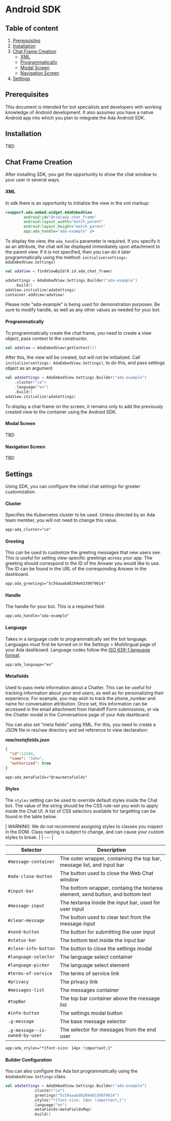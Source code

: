 # Android SDK

## Table of content

1. [Prerequisites](#prerequisites)
2. [Installation](#installation) 
3. [Chat Frame Creation](#chat-frame-creation) 
     - [XML](#xml) 
     - [Programmatically](#programmatically) 
     - [Modal Screen](#modal-screen) 
     - [Navigation Screen](#navigation-screen) 
4. [Settings](#settings) 

## Prerequisites
This document is intended for bot specialists and developers with 
working knowledge of Android development. It also assumes you have a native 
Android app into which you plan to integrate the Ada Android SDK.

## Installation
TBD


## Chat Frame Creation 
After installing SDK, you get the opportunity to show the chat window 
to your user in several ways.
#### XML 
In sdk there is an opportunity to initialize the view in the xml markup:
```xml
<support.ada.embed.widget.AdaEmbedView
        android:id="@+id/ada_chat_frame"
        android:layout_width="match_parent"
        android:layout_height="match_parent"
        app:ada_handle="ada-example" />
```
To display the view, the `ada_handle` parameter is required. If you specify 
it as an attribute, the chat will be displayed immediately upon 
attachment to the parent view. If it is not specified, then you 
can do it later programmatically using the method: 
`initialize(settings: AdaEmbedView.Settings)`

```kotlin
val adaView = findViewById(R.id.ada_chat_frame)

adaSettings = AdaEmbedView.Settings.Builder("ada-example")
    .build()
adaView.initialize(adaSettings)
container.addView(adaView)
```

Please note "ada-example" is being used for demonstration purposes. 
Be sure to modify handle, as well as any other values as needed 
for your bot.

#### Programmatically 

To programmatically create the chat frame, you need to create a view 
object, pass context to the constructor. 

```kotlin
val adaView = AdaEmbedView(getContext())
```
After this, the view will be created, but will not be initialized. Call 
`initialize(settings: AdaEmbedView.Settings)`, to do this, and 
pass settings object as an argument.

```kotlin
val adaSettings = AdaEmbedView.Settings.Builder("ada-example")
    .cluster("ca")
    .language("en")
    .build()
adaView.initialize(adaSettings)
```

To display a chat frame on the screen, it remains only to add the 
previously created view to the container using the Android SDK.

#### Modal Screen 
TBD

#### Navigation Screen 
TBD

## Settings
Using SDK, you can configure the initial chat settings for greater 
customization.
#### Cluster
Specifies the Kubernetes cluster to be used. Unless directed by an Ada 
team member, you will not need to change this value.

```xml
app:ada_cluster="ca"
```


#### Greeting
This can be used to customize the greeting messages that new users see. This is useful for setting view-specific greetings across your app. The greeting should correspond to the ID of the Answer you would like to use. The ID can be found in the URL of the corresponding Answer in the dashboard.

```xml
app:ada_greetings="5c59aaabd8269e0339979014"
```

#### Handle
The handle for your bot. This is a required field.

```xml
app:ada_handle="ada-example"
```
#### Language
Takes in a language code to programmatically set the bot language. 
Languages must first be turned on in the Settings > Multilingual page 
of your Ada dashboard. Language codes follow the 
[ISO 639-1 language format](https://en.wikipedia.org/wiki/List_of_ISO_639-1_codes).

```xml
app:ada_language="en"
```

#### Metafields
Used to pass meta information about a Chatter. This can be useful for 
tracking information about your end users, as well as for personalizing 
their experience. For example, you may wish to track the phone_number and 
name for conversation attribution. Once set, this information can be 
accessed in the email attachment from Handoff Form submissions, or via 
the Chatter modal in the Conversations page of your Ada dashboard. 

You can also set "meta fields" using XML. For this, you need to create a JSON file 
in res/raw directory and set reference to view declaration:


***raw/metafields.json***
```json
{
  "id":12244,
  "name": "John",
  "authorized": true
}
```

```xml
app:ada_metaFields="@raw/metafields"
```

#### Styles
The `styles` setting can be used to override default styles inside the 
Chat bot. The value of the string should be the CSS rule-set you wish to 
apply inside the Chat UI. A list of CSS selectors available for 
targetting can be found in the table below.

| WARNING: We do not recommend assigning styles to classes you inspect 
in the DOM. Class naming is subject to change, and can cause your custom 
styles to break. |
| --- |

Selector | Description
--- | ---
`#message-container` | The outer wrapper, containing the top bar, message list, and input bar
`#ada-close-button` | The button used to close the Web Chat window
`#input-bar` | The bottom wrapper, containg the textarea element, send button, and bottom text
`#message-input` | The textarea inside the input bar, used for user input
`#clear-message` | The button used to clear text from the message input
`#send-button ` | The button for submitting the user input
`#status-bar` | The bottom text inside the input bar
`#close-info-button` | The button to close the settings modal
`#language-selector` | The language select container
`#language-picker` | The language select element
`#terms-of-service` | The terms of service link
`#privacy` | The privacy link
`#messages-list` | The messages container
`#topBar` | The top bar container above the message list
`#info-button` | The settings modal button
`.g-message` | The base message selector
`.g-message--is-owned-by-user` | The selector for messages from the end user

```xml
app:ada_styles="*{font-size: 14px !important;}"
```

#### Builder Configuration

You can also configure the Ada bot programmatically using the
`AdaEmbedView.Settings` class.

```kotlin
val adaSettings = AdaEmbedView.Settings.Builder("ada-example")
            .cluster("ca")
            .greetings("5c59aaabd8269e0339979014")
            .styles("*{font-size: 14px !important;}")
            .language("en")
            .metaFields(metaFieldsMap)
            .build()
```
